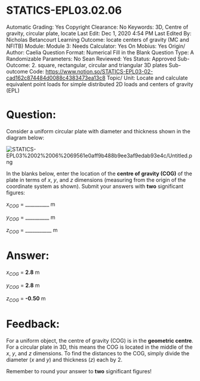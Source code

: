 # STATICS-EPL03.02.06

Automatic Grading: Yes
Copyright Clearance: No
Keywords: 3D, Centre of gravity, circular plate, locate
Last Edit: Dec 1, 2020 4:54 PM
Last Edited By: Nicholas Betancourt
Learning Outcome: locate centers of gravity (MC and NFITB)
Module: Module 3:
Needs Calculator: Yes
On Mobius: Yes
Origin/ Author: Caelia
Question Format: Numerical Fill in the Blank
Question Type: A
Randomizable Parameters: No
Sean Reviewed: Yes
Status: Approved
Sub-Outcome: 2. square, rectangular, circular and triangular 3D plates
Sub-outcome Code: https://www.notion.so/STATICS-EPL03-02-cad162c874484d0088c4383473ea13c8
Topic/ Unit: Locate and calculate equivalent point loads for simple distributed 2D loads and centers of gravity (EPL)

# Question:

Consider a uniform circular plate with diameter and thickness shown in the diagram below:

![STATICS-EPL03%2002%2006%2069561e0aff9b488b9ee3af9edab93e4c/Untitled.png](STATICS-EPL03%2002%2006%2069561e0aff9b488b9ee3af9edab93e4c/Untitled.png)

In the blanks below, enter the location of the **centre of gravity (COG)** of the plate in terms of $x$, $y$, and $z$ dimensions (measuring from the origin of the coordinate system as shown).  Submit your answers with **two** significant figures:

$x_{COG}$ = __________ m

$y_{COG}$ = __________ m

$z_{COG}$ = ___________ m

# Answer:

$x_{COG}$ = **2.8** m

$y_{COG}$ = **2.8** m

$z_{COG}$ = **-0.50** m

# Feedback:

For a uniform object, the centre of gravity (COG) is in the **geometric centre**. For a circular plate in 3D, this means the COG is located in the middle of the $x$, $y$, and $z$ dimensions. To find the distances to the COG, simply divide the diameter ($x$ and $y$)  and thickness ($z$) each by 2. 

Remember to round your answer to **two** significant figures!